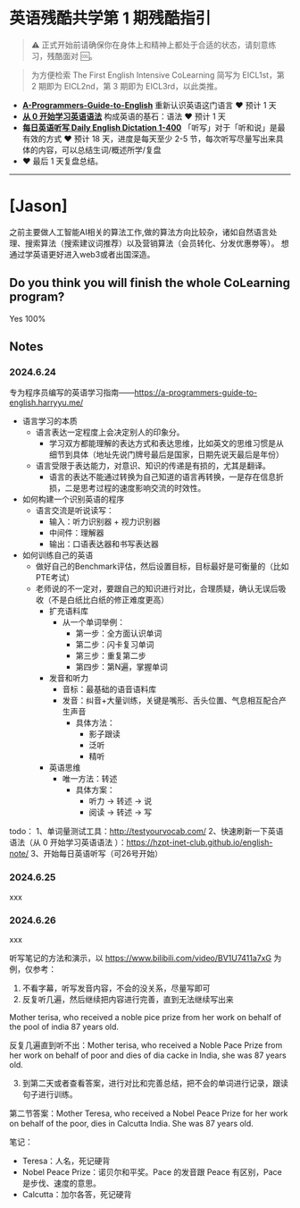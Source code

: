 # 英语残酷共学第 1 期残酷指引

> ⚠️ 正式开始前请确保你在身体上和精神上都处于合适的状态，请刻意练习，残酷面对 🆒。

> 为方便检索 The First English Intensive CoLearning 简写为 EICL1st，第 2 期即为 EICL2nd，第 3 期即为 EICL3rd，以此类推。

- [**A-Programmers-Guide-to-English**](https://github.com/yujiangshui/A-Programmers-Guide-to-English) 重新认识英语这门语言 ❤️ 预计 1 天
- [**从 0 开始学习英语语法**](https://hzpt-inet-club.github.io/english-note/) 构成英语的基石：语法 ❤️ 预计 1 天
- [**每日英语听写 Daily English Dictation 1-400**](https://www.bilibili.com/video/BV1U7411a7xG?p=3&vd_source=bc0666711d2280c24d54945ab9c11146) 「听写」对于「听和说」是最有效的方式 ❤️ 预计 18 天，进度是每天至少 2-5 节，每次听写尽量写出来具体的内容，可以总结生词/概述所学/复盘
- ❤️ 最后 1 天复盘总结。

---

# [Jason]
之前主要做人工智能AI相关的算法工作,做的算法方向比较杂，诸如自然语言处理、搜索算法（搜索建议词推荐）以及营销算法（会员转化、分发优惠劵等）。
想通过学英语更好进入web3或者出国深造。

## Do you think you will finish the whole CoLearning program?
Yes 100%

## Notes
### 2024.6.24
专为程序员编写的英语学习指南——https://a-programmers-guide-to-english.harryyu.me/

- 语言学习的本质
    - 语言表达一定程度上会决定别人的印象分。
        - 学习双方都能理解的表达方式和表达思维，比如英文的思维习惯是从细节到具体（地址先说门牌号最后是国家，日期先说天最后是年份）
    - 语言受限于表达能力，对意识、知识的传递是有损的，尤其是翻译。
        - 语言的表达不能通过转换为自己知道的语言再转换，一是存在信息折损，二是思考过程的速度影响交流的时效性。
- 如何构建一个识别英语的程序
    - 语言交流是听说读写：
        - 输入：听力识别器 + 视力识别器
        - 中间件：理解器
        - 输出：口语表达器和书写表达器
- 如何训练自己的英语
    - 做好自己的Benchmark评估，然后设置目标，目标最好是可衡量的（比如PTE考试）
    - 老师说的不一定对，要跟自己的知识进行对比，合理质疑，确认无误后吸收（不是白纸比白纸的修正难度更高）
        - 扩充语料库
            - 从一个单词举例：
                - 第一步：全方面认识单词
                - 第二步：闪卡复习单词
                - 第三步：重复第二步
                - 第四步：第N遍，掌握单词
        - 发音和听力
            - 音标：最基础的语音语料库
            - 发音：纠音+大量训练，关键是嘴形、舌头位置、气息相互配合产生声音
                - 具体方法：
                    - 影子跟读
                    - 泛听
                    - 精听
        - 英语思维
            - 唯一方法：转述
                - 具体方案：
                    - 听力 -> 转述 -> 说
                    - 阅读 -> 转述 -> 写

todo：
1、单词量测试工具：http://testyourvocab.com/
2、快速刷新一下英语语法（从 0 开始学习英语语法 ）：https://hzpt-inet-club.github.io/english-note/
3、开始每日英语听写（可26号开始）

### 2024.6.25
xxx

### 2024.6.26
xxx

听写笔记的方法和演示，以 https://www.bilibili.com/video/BV1U7411a7xG 为例，仅参考：

1. 不看字幕，听写发音内容，不会的没关系，尽量写即可
2. 反复听几遍，然后继续把内容进行完善，直到无法继续写出来

Mother terisa, who received a noble pice prize from her work on behalf of the pool of india 87 years old.

反复几遍直到听不出：Mother terisa, who received a Noble Pace Prize from her work on behalf of poor and dies of dia cacke in India, she was 87 years old.

3. 到第二天或者查看答案，进行对比和完善总结，把不会的单词进行记录，跟读句子进行训练。

第二节答案：Mother Teresa, who received a Nobel Peace Prize for her work on behalf of the poor, dies in Calcutta India. She was 87 years old.

笔记：

- Teresa：人名，死记硬背
- Nobel Peace Prize：诺贝尔和平奖。Pace 的发音跟 Peace 有区别，Pace 是步伐、速度的意思。
- Calcutta：加尔各答，死记硬背
